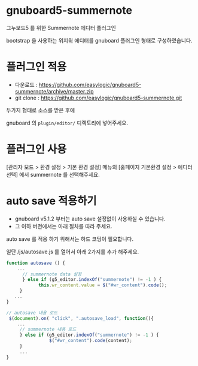 # gnuboard5-summernote
그누보드5 를 위한 Summernote 에디터 플러그인 

bootstrap 을 사용하는 위지윅 에디터를 gnuboard 플러그인 형태로 구성하였습니다. 

# 플러그인 적용 

* 다운로드 : https://github.com/easylogic/gnuboard5-summernote/archive/master.zip
* git clone : https://github.com/easylogic/gnuboard5-summernote.git 

두가지 형태로 소스를 받은 후에 

gnuboard 의  `plugin/editor/` 디렉토리에 넣어주세요. 
 
# 플러그인 사용 

[관리자 모드 > 환경 설정 > 기본 환경 설정] 메뉴의   [홈페이지 기본환경 설정 >  에디터 선택] 에서 summernote 를 선택해주세요. 


# auto save 적용하기 

* gnuboard v5.1.2 부터는 auto  save 설정없이 사용하실 수 있습니다. 
* 그 이하 버전에서는 아래 절차를 따라 주세요. 

auto save 를 적용 하기 위해서는 하드 코딩이 필요합니다. 

일단 /js/autosave.js 를 열어서 아래 2가지를 추가 해주세요. 

```javascript
function autosave () {
    ... 
      // summernote data 설정 
      } else if (g5_editor.indexOf("summernote") != -1 ) {
            this.wr_content.value = $("#wr_content").code();
     }
   ...
}

// autosave 내용 로드 
 $(document).on( "click", ".autosave_load", function(){
    ... 
     // summernote 내용 로드 
     } else if (g5_editor.indexOf("summernote") != -1 ) {
                $("#wr_content").code(content);
     }
     ... 
}

```
